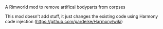 A Rimworld mod to remove artifical bodyparts from corpses

This mod doesn't add stuff, it just changes the existing code using Harmony code injection (https://github.com/pardeike/Harmony/wiki)
